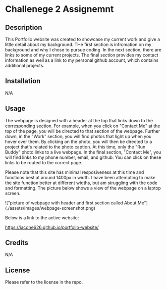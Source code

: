 # Challenege 2 Assignemnt

## Description
This Portfolio website was created to showcase my current work and give a little detail about my background. THe first section is infromation on my background and why I chose to pursue coding. In the next section, there are links to some of my current projects. The final section provides my contact information as well as  a link to my personal github account, which contains additional projects.

## Installation
N/A

## Usage
The webpage is designed with a header at the top that links down to the corresponding section. For example, when you click on "Contact Me" at the top of the page, you will be directed to that section of the webpage. Further down, in the "Work" section, you will find photos that light up when you hover over them. By clicking on the photo, you will then be directed to a project that's related to the photo caption. At this time, only the "Run Buddy" photo links to a live webpage. In the final section, "Contact Me", you will find links to my phone number, email, and github. You can click on these links to be routed to the correct page. 

Please note that this site has minimal resposiveness at this time and functions best at around 1400px in width. I have been attempting to make the site function better at different widths, but am struggling with the code and formatting. The picture below shows a view of the webpage on a laptop screen. 

!["picture of webpage with header and first section called About Me"] (./assets/images/webpage-screenshot.png)

Below is a link to the active website:

https://jacone626.github.io/portfolio-website/

## Credits
N/A

## License
Please refer to the license in the repo.